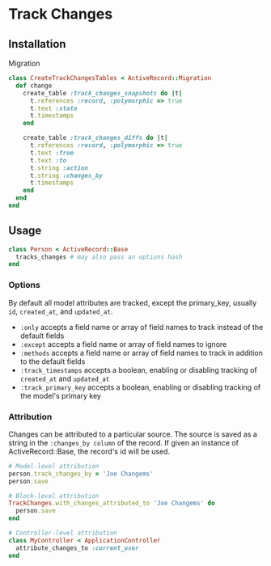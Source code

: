 # Track Changes

## Installation

Migration
```ruby
class CreateTrackChangesTables < ActiveRecord::Migration
  def change
    create_table :track_changes_snapshots do |t|
      t.references :record, :polymorphic => true
      t.text :state
      t.timestamps
    end

    create_table :track_changes_diffs do |t|
      t.references :record, :polymorphic => true
      t.text :from
      t.text :to
      t.string :action
      t.string :changes_by
      t.timestamps
    end
  end
end
```

## Usage

```ruby
class Person < ActiveRecord::Base
  tracks_changes # may also pass an options hash
end
```

### Options
By default all model attributes are tracked, except the primary_key, usually ```id```, ```created_at```, and ```updated_at```.

- ```:only``` accepts a field name or array of field names to track instead of the default fields
- ```:except``` accepts a field name or array of field names to ignore
- ```:methods``` accepts a field name or array of field names to track in addition to the default fields
- ```:track_timestamps``` accepts a boolean, enabling or disabling tracking of ```created_at``` and ```updated_at```
- ```:track_primary_key``` accepts a boolean, enabling or disabling tracking of the model's primary key

### Attribution
Changes can be attributed to a particular source. The source is saved as a string
in the ```:changes_by column``` of the record. If given an instance of ActiveRecord::Base,
the record's id will be used.

```ruby
# Model-level attribution
person.track_changes_by = 'Joe Changems'
person.save

# Block-level attribution
TrackChanges.with_changes_attributed_to 'Joe Changems' do
  person.save
end

# Controller-level attribution
class MyController < ApplicationController
  attribute_changes_to :current_user
end
```
